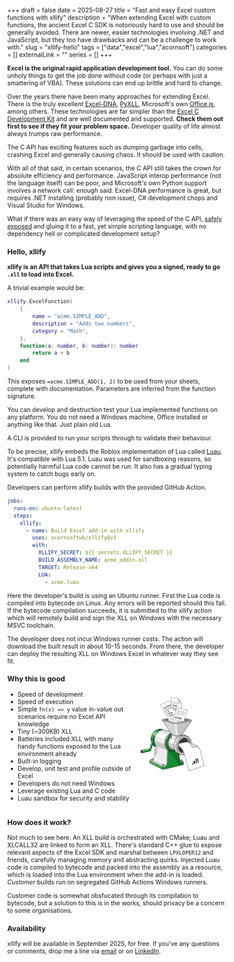 +++ 
draft = false
date = 2025-08-27
title = "Fast and easy Excel custom functions with xllify"
description = "When extending Excel with custom functions, the ancient Excel C SDK is notoriously hard to use and should be generally avoided. There are newer, easier technologies involving .NET and JavaScript, but they too have drawbacks and can be a challenge to work with."
slug = "xllify-hello"
tags = ["data","excel","lua","acornsoft"]
categories = []
externalLink = ""
series = []
+++

**Excel is the original rapid application development tool.** You can do some unholy things to get the job done without code (or perhaps with just a smattering of VBA). These solutions can end up brittle and hard to change.

Over the years there have been many approaches for extending Excel. There is the truly excellent [Excel-DNA](https://excel-dna.net/), [PyXLL](https://www.pyxll.com/), Microsoft's own [Office.js](https://learn.microsoft.com/en-us/office/dev/add-ins/reference/overview/excel-add-ins-reference-overview), among others. These technologies are far simpler than the [Excel C Development Kit](https://docs.microsoft.com/en-us/office/client-developer/excel/welcome-to-the-excel-software-development-kit) and are well documented and supported. **Check them out first to see if they fit your problem space.** Developer quality of life almost always trumps raw performance.

The C API has exciting features such as dumping garbage into cells, crashing Excel and generally causing chaos. It should be used with caution.

With all of that said, in certain scenarios, the C API still takes the crown for absolute efficiency and performance. JavaScript interop performance (not the language itself) can be poor, and Microsoft's own Python support involves a network call: enough said. Excel-DNA performance is great, but requires .NET installing (probably non issue), C# development chops and Visual Studio for Windows.

What if there was an easy way of leveraging the speed of the C API, [safely exposed](https://luau.org/sandbox) and gluing it to a fast, yet simple scripting language, with no dependency hell or complicated development setup?

### Hello, xllify

**xllify is an API that takes Lua scripts and gives you a signed, ready to go `.xll` to load into Excel.**

A trivial example would be:

```lua
xllify.ExcelFunction(
    {
        name = "acme.SIMPLE_ADD",
        description = "Adds two numbers",
        category = "Math",
    },
    function(a: number, b: number): number
        return a + b
    end
)
```

This exposes `=acme.SIMPLE_ADD(1, 2)` to be used from your sheets, complete with documentation. Parameters are inferred from the function signature.

You can develop and destruction test your Lua implemented functions on any platform. You do not need a Windows machine, Office installed or anything like that. Just plain old Lua.

A CLI is provided to run your scripts through to validate their behaviour.

To be precise, xllify embeds the Roblox implementation of Lua called [Luau](https://luau.org/library). It's compatible with Lua 5.1. Luau was used for sandboxing reasons, so potentially harmful Lua code cannot be run. It also has a gradual typing system to catch bugs early on.

Developers can perform xllify builds with the provided GitHub Action.

```yaml
jobs:
  runs-on: ubuntu-latest
  steps:
    xllify:
      - name: Build Excel add-in with xllify
        uses: acornsoftuk/xllify@v1
        with:
          XLLIFY_SECRET: ${{ secrets.XLLIFY_SECRET }}
          BUILD_ASSEMBLY_NAME: acme_addin.xll
          TARGET: Release-x64
          LUA:
            - acme.luau
```

Here the developer's build is using an Ubuntu runner. First the Lua code is compiled into bytecode on Linux. Any errors will be reported should this fail. If the bytecode compilation succeeds, it is submitted to the xllify action which will remotely build and sign the XLL on Windows with the necessary MSVC toolchain.

The developer does not incur Windows runner costs. The action will download the built result in about 10-15 seconds.
From there, the developer can deploy the resulting XLL on Windows Excel in whatever way they see fit.

### Why this is good

<style>
 .image-float-left {
    float: right;
    padding-right:15px;
    max-width: 40%;
    height: auto;
 }
  .clearfix::after {
     content: "";
     display: table;
     clear: both;
 }
</style>

<div class="clearfix">
<img src="./mincer.png" class="image-float-left" alt="Luau in, xll out">
<ul>
<li>Speed of development
<li>Speed of execution
<li>Simple <code>fn(x) => y</code> value in-value out scenarios require no Excel API knowledge
<li>Tiny (~300KB) XLL
<li>Batteries included XLL with many handy functions exposed to the Lua environment already
<li>Built-in logging
<li>Develop, unit test and profile outside of Excel
<li>Developers do not need Windows
<li>Leverage existing Lua and C code
<li>Luau sandbox for security and stability
</ul>
</div>

### How does it work?

Not much to see here. An XLL build is orchestrated with CMake; Luau and XLCALL32 are linked to form an XLL. There's standard C++ glue to expose relevant aspects of the Excel SDK and marshal between `LPXLOPER12` and friends, carefully managing memory and abstracting quirks. Injected Luau code is compiled to bytecode and packed into the assembly as a resource, which is loaded into the Lua environment when the add-in is loaded. _Customer_ builds run on segregated GitHub Actions Windows runners.

Customer code is somewhat obsfucated through its compilation to bytecode, but a solution to this is in the works, should privacy be a concern to some organisations.

### Availability

xllify will be available in September 2025, for free. If you've any questions or comments, drop me a line via [email](mailto:alex@acornsoft.uk) or on [LinkedIn](https://www.linkedin.com/in/alexjreid/).
